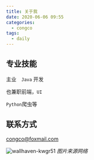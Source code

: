 ```yaml
---
title: 关于我
date: 2020-06-06 09:55
categories:
  - congco
tags:
  - daily
---
```


## 专业技能

主业　`Java` 开发

也兼职前端，`UI`

`Python`爬虫等

## 联系方式

congco@foxmail.com

![wallhaven-kwgr51](https://gitee.com/snowyan/image/raw/master/1591414048_20200606112614646_1900960913.jpg)
_图片来源网络_

